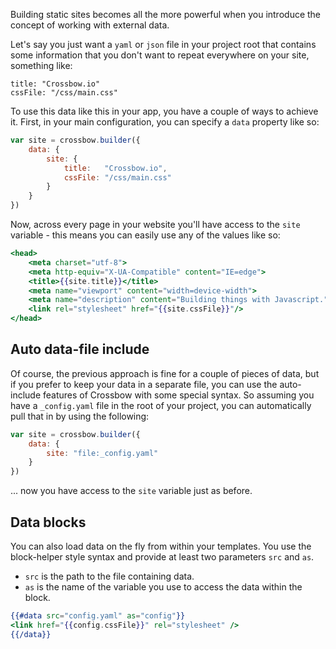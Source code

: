 Building static sites becomes all the more powerful when you introduce
the concept of working with external data.

Let's say you just want a `yaml` or `json` file in your project
root that contains some information that you don't want to repeat everywhere
on your site, something like: 

```
title: "Crossbow.io"
cssFile: "/css/main.css"
```

To use this data like this in your app, you have a couple of ways to achieve it.
First, in your main configuration, you can specify a `data` property like so:

```js
var site = crossbow.builder({
    data: {
        site: {
            title:   "Crossbow.io",
            cssFile: "/css/main.css"
        }
    }
})
```

Now, across every page in your website you'll have access to the `site` variable - 
this means you can easily use any of the values like so: 

```hbs
<head>
    <meta charset="utf-8">
    <meta http-equiv="X-UA-Compatible" content="IE=edge">
    <title>{{site.title}}</title>
    <meta name="viewport" content="width=device-width">
    <meta name="description" content="Building things with Javascript.">
    <link rel="stylesheet" href="{{site.cssFile}}"/>
</head>
```

## Auto data-file include

Of course, the previous approach is fine for a couple of pieces of data, 
but if you prefer to keep your data in a separate file, you can use the 
auto-include features of Crossbow with some special syntax. So assuming 
you have a `_config.yaml` file in the root of your project, you can 
automatically pull that in by using the following:

```js
var site = crossbow.builder({
    data: {
        site: "file:_config.yaml"
    }
})
```

... now you have access to the `site` variable just as before.

## Data blocks

You can also load data on the fly from within your templates. You use the 
block-helper style syntax and provide at least two parameters `src` and `as`.

- `src` is the path to the file containing data.
- `as` is the name of the variable you use to access the data within the block.
 
```hbs
{{#data src="config.yaml" as="config"}}
<link href="{{config.cssFile}}" rel="stylesheet" />
{{/data}}
```
